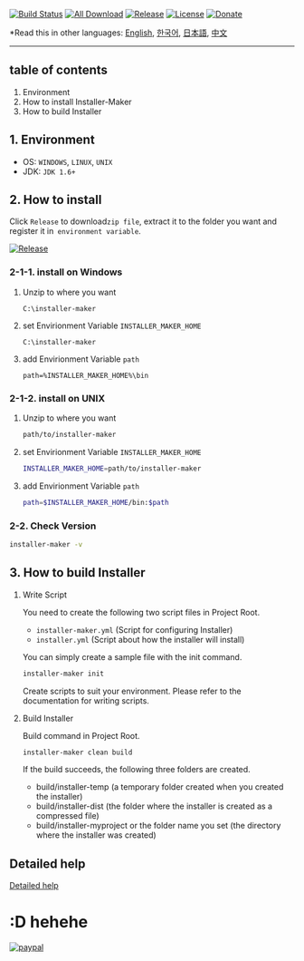 [![Build Status](https://travis-ci.org/avaj-java/installer-maker.svg?branch=master)](https://travis-ci.org/avaj-java/installer-maker)
[![All Download](https://img.shields.io/github/downloads/avaj-java/installer-maker/total.svg)](https://github.com/avaj-java/installer-maker/releases)
[![Release](https://img.shields.io/github/release/avaj-java/installer-maker.svg)](https://github.com/avaj-java/installer-maker/releases)
[![License](https://img.shields.io/github/license/avaj-java/installer-maker.svg)](https://github.com/avaj-java/installer-maker/releases)
[![Donate](https://img.shields.io/badge/Donate-PayPal-green.svg)](https://www.paypal.com/cgi-bin/webscr?cmd=_donations&business=MCUPCPFHFYZNN&lc=KR&item_name=jaemisseo&currency_code=USD&bn=PP%2dDonationsBF%3abtn_donateCC_LG%2egif%3aNonHosted)
                                                                             
*Read this in other languages: [English](README.md), [한국어](README.ko.md), [日本語](README.ja.md), [中文](README.ch.md)

-----
## table of contents
1. Environment
2. How to install Installer-Maker
3. How to build Installer



## 1. Environment   
- OS: `WINDOWS`, `LINUX`, `UNIX`
- JDK: `JDK 1.6+`



## 2. How to install

Click `Release` to download` zip file `, extract it to the folder you want and register it in` environment variable`.

[![Release](https://img.shields.io/github/release/avaj-java/installer-maker.svg)](https://github.com/avaj-java/installer-maker/releases)

### 2-1-1. install on Windows
                    
1. Unzip to where you want
    ```
    C:\installer-maker        
    ```                

2. set Envirionment Variable `INSTALLER_MAKER_HOME`
    ```
    C:\installer-maker       
    ```

3. add Envirionment Variable `path`
    ```
    path=%INSTALLER_MAKER_HOME%\bin       
    ```
    
### 2-1-2. install on UNIX
    
1. Unzip to where you want
    ```bash
    path/to/installer-maker
    ```           
    
2. set Envirionment Variable `INSTALLER_MAKER_HOME`    
    ```bash
    INSTALLER_MAKER_HOME=path/to/installer-maker
    ```
    
3. add Envirionment Variable `path`
    ```bash
    path=$INSTALLER_MAKER_HOME/bin:$path
    ```

### 2-2. Check Version 

```bash
installer-maker -v
```



## 3. How to build Installer

1. Write Script

    You need to create the following two script files in Project Root.  
        
    - `installer-maker.yml` (Script for configuring Installer)
    - `installer.yml` (Script about how the installer will install)
    
    You can simply create a sample file with the init command. 
    
    ```bash
    installer-maker init
    ```
    
    Create scripts to suit your environment.
    Please refer to the documentation for writing scripts.
    
2. Build Installer 

    Build command in Project Root.
        
    ```bash
    installer-maker clean build
    ```

    If the build succeeds, the following three folders are created.

    - build/installer-temp (a temporary folder created when you created the installer)
    - build/installer-dist (the folder where the installer is created as a compressed file)
    - build/installer-myproject or the folder name you set (the directory where the installer was created)       


## Detailed help

[Detailed help]()     
 
      


# :D hehehe

[![paypal](https://www.paypal.com/en_US/i/btn/btn_donate_SM.gif)](https://www.paypal.com/cgi-bin/webscr?cmd=_donations&business=MCUPCPFHFYZNN&lc=KR&item_name=jaemisseo&currency_code=USD&bn=PP%2dDonationsBF%3abtn_donateCC_LG%2egif%3aNonHosted)